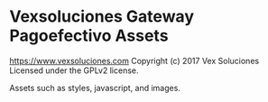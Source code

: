 # Vexsoluciones Gateway Pagoefectivo Assets #
https://www.vexsoluciones.com
Copyright (c) 2017 Vex Soluciones
Licensed under the GPLv2 license.

Assets such as styles, javascript, and images.